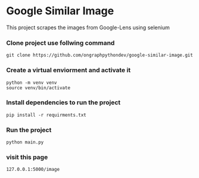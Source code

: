 # Google Similar Image
This project scrapes the images from Google-Lens using selenium


### Clone project use follwing command
```
git clone https://github.com/ongraphpythondev/google-similar-image.git
```

### Create a virtual enviorment and activate it
```
python -m venv venv
source venv/bin/activate
```

### Install dependencies to run the project
```
pip install -r requirments.txt
```

### Run the project
```
python main.py
```

### visit this page 
```
127.0.0.1:5000/image
```
